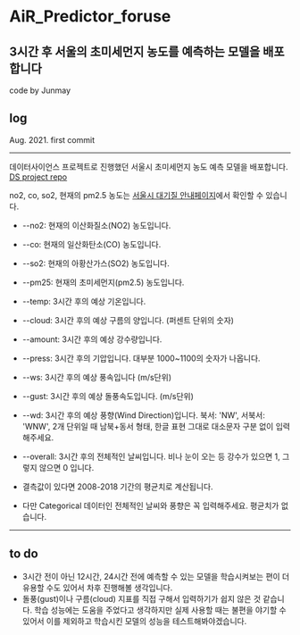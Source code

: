 # AiR_Predictor_foruse

3시간 후 서울의 초미세먼지 농도를 예측하는 모델을 배포합니다
----
code by Junmay
## log
Aug. 2021. first commit  
  
----
데이터사이언스 프로젝트로 진행했던 서울시 초미세먼지 농도 예측 모델을 배포합니다. [DS project repo](https://github.com/jonas-jun/DS_air_quality)   

no2, co, so2, 현재의 pm2.5 농도는 [서울시 대기질 안내페이지](https://cleanair.seoul.go.kr/airquality/localAvg)에서 확인할 수 있습니다.
- --no2: 현재의 이산화질소(NO2) 농도입니다.
- --co: 현재의 일산화탄소(CO) 농도입니다.
- --so2: 현재의 아황산가스(SO2) 농도입니다.
- --pm25: 현재의 초미세먼지(pm2.5) 농도입니다.
- --temp: 3시간 후의 예상 기온입니다.
- --cloud: 3시간 후의 예상 구름의 양입니다. (퍼센트 단위의 숫자)
- --amount: 3시간 후의 예상 강수량입니다.
- --press: 3시간 후의 기압입니다. 대부분 1000~1100의 숫자가 나옵니다.
- --ws: 3시간 후의 예상 풍속입니다 (m/s단위)
- --gust: 3시간 후의 예상 돌풍속도입니다. (m/s단위)
- --wd: 3시간 후의 예상 풍향(Wind Direction)입니다. 북서: 'NW', 서북서: 'WNW', 2개 단위일 때 남북+동서 형태, 한글 표현 그대로 대소문자 구분 없이 입력해주세요.
- --overall: 3시간 후의 전체적인 날씨입니다. 비나 눈이 오는 등 강수가 있으면 1, 그렇지 않으면 0 입니다.

- 결측값이 있다면 2008-2018 기간의 평균치로 계산됩니다.
- 다만 Categorical 데이터인 전체적인 날씨와 풍향은 꼭 입력해주세요. 평균치가 없습니다.

-----
## to do
- 3시간 전이 아닌 12시간, 24시간 전에 예측할 수 있는 모델을 학습시켜보는 편이 더 유용할 수도 있어서 차후 진행해볼 생각입니다.
- 돌풍(gust)이나 구름(cloud) 지표를 직접 구해서 입력하기가 쉽지 않은 것 같습니다. 학습 성능에는 도움을 주었다고 생각하지만 실제 사용할 때는 불편을 야기할 수 있어서 이를 제외하고 학습시킨 모델의 성능을 테스트해봐야겠습니다.
